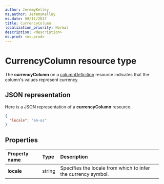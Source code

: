 ```yaml
---
author: JeremyKelley
ms.author: JeremyKelley
ms.date: 09/11/2017
title: CurrencyColumn
localization_priority: Normal
description: <description>
ms.prod: <ms.prod>
---
```

# CurrencyColumn resource type

The **currencyColumn** on a [columnDefinition](columndefinition.md) resource indicates that the column's values represent currency.

## JSON representation

Here is a JSON representation of a **currencyColumn** resource.
<!-- { "blockType": "resource", "@odata.type": "microsoft.graph.currencyColumn" } -->

```json
{
  "locale": "en-us"
}
```

## Properties

| Property name | Type   | Description
|:--------------|:-------|:----------------------------------------------------
| **locale**    | string | Specifies the locale from which to infer the currency symbol.

<!-- {
  "type": "#page.annotation",
  "description": "",
  "keywords": "",
  "section": "documentation",
  "tocPath": "Resources/CurrencyColumn"
} -->
